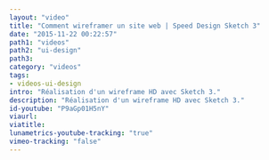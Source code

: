 ```yaml
---
layout: "video"
title: "Comment wireframer un site web | Speed ​​Design Sketch 3"
date: "2015-11-22 00:22:57"
path1: "videos"
path2: "ui-design"
path3:
category: "videos"
tags:
- videos-ui-design
intro: "Réalisation d'un wireframe HD avec Sketch 3."
description: "Réalisation d'un wireframe HD avec Sketch 3."
id-youtube: "P9aGp01H5nY"
viaurl:
viatitle:
lunametrics-youtube-tracking: "true"
vimeo-tracking: "false"
---
```

